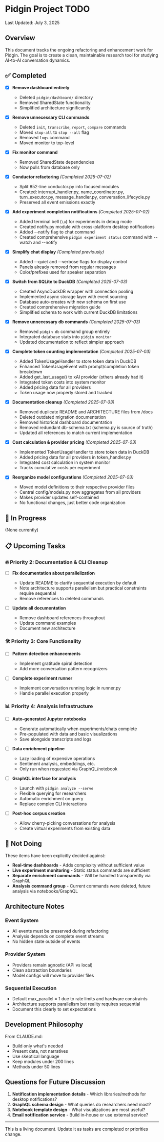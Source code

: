 # Pidgin Project TODO

Last Updated: July 3, 2025

## Overview

This document tracks the ongoing refactoring and enhancement work for Pidgin. The goal is to create a clean, maintainable research tool for studying AI-to-AI conversation dynamics.

## ✅ Completed

- [x] **Remove dashboard entirely**
  - Deleted `pidgin/dashboard/` directory
  - Removed SharedState functionality
  - Simplified architecture significantly

- [x] **Remove unnecessary CLI commands**
  - Deleted `init`, `transcribe`, `report`, `compare` commands
  - Moved `stop-all` to `stop --all` flag
  - Removed `logs` command
  - Moved monitor to top-level

- [x] **Fix monitor command**
  - Removed SharedState dependencies
  - Now pulls from database only

- [x] **Conductor refactoring** *(Completed 2025-07-02)*
  - Split 852-line conductor.py into focused modules
  - Created: interrupt_handler.py, name_coordinator.py, turn_executor.py, message_handler.py, conversation_lifecycle.py
  - Preserved all event emissions exactly

- [x] **Add experiment completion notifications** *(Completed 2025-07-02)*
  - Added terminal bell (`\a`) for experiments in debug mode
  - Created notify.py module with cross-platform desktop notifications
  - Added --notify flag to chat command
  - Created comprehensive `pidgin experiment status` command with --watch and --notify

- [x] **Simplify chat display** *(Completed previously)*
  - Added --quiet and --verbose flags for display control
  - Panels already removed from regular messages
  - Color/prefixes used for speaker separation

- [x] **Switch from SQLite to DuckDB** *(Completed 2025-07-03)*
  - Created AsyncDuckDB wrapper with connection pooling
  - Implemented async storage layer with event sourcing
  - Database auto-creates with new schema on first use
  - Created comprehensive migration guide
  - Simplified schema to work with current DuckDB limitations

- [x] **Remove unnecessary db commands** *(Completed 2025-07-03)*
  - Removed `pidgin db` command group entirely
  - Integrated database stats into `pidgin monitor`
  - Updated documentation to reflect simpler approach

- [x] **Complete token counting implementation** *(Completed 2025-07-03)*
  - Added TokenUsageHandler to store token data in DuckDB
  - Enhanced TokenUsageEvent with prompt/completion token breakdown
  - Added get_last_usage() to xAI provider (others already had it)
  - Integrated token costs into system monitor
  - Added pricing data for all providers
  - Token usage now properly stored and tracked

- [x] **Documentation cleanup** *(Completed 2025-07-03)*
  - Removed duplicate README and ARCHITECTURE files from /docs
  - Deleted outdated migration documentation
  - Removed historical dashboard documentation
  - Removed redundant db-schema.txt (schema.py is source of truth)
  - Updated all references to match current implementation

- [x] **Cost calculation & provider pricing** *(Completed 2025-07-03)*
  - Implemented TokenUsageHandler to store token data in DuckDB
  - Added pricing data for all providers in token_handler.py
  - Integrated cost calculation in system monitor
  - Tracks cumulative costs per experiment

- [x] **Reorganize model configurations** *(Completed 2025-07-03)*
  - Moved model definitions to their respective provider files
  - Central config/models.py now aggregates from all providers
  - Makes provider updates self-contained
  - No functional changes, just better code organization

## 🚧 In Progress

(None currently)

## 📋 Upcoming Tasks


### 🔥 Priority 2: Documentation & CLI Cleanup

- [ ] **Fix documentation about parallelization**
  - Update README to clarify sequential execution by default
  - Note architecture supports parallelism but practical constraints require sequential
  - Remove references to deleted commands

- [ ] **Update all documentation**
  - Remove dashboard references throughout
  - Update command examples
  - Document new architecture

### 🛠️ Priority 3: Core Functionality

- [ ] **Pattern detection enhancements**
  - Implement gratitude spiral detection
  - Add more conversation pattern recognizers

- [ ] **Complete experiment runner**
  - Implement conversation running logic in runner.py
  - Handle parallel execution properly

### 📊 Priority 4: Analysis Infrastructure

- [ ] **Auto-generated Jupyter notebooks**
  - Generate automatically when experiments/chats complete
  - Pre-populated with data and basic visualizations
  - Save alongside transcripts and logs

- [ ] **Data enrichment pipeline**
  - Lazy loading of expensive operations
  - Sentiment analysis, embeddings, etc.
  - Only run when requested via GraphQL/notebook

- [ ] **GraphQL interface for analysis**
  - Launch with `pidgin analyze --serve`
  - Flexible querying for researchers
  - Automatic enrichment on query
  - Replace complex CLI interactions

- [ ] **Post-hoc corpus creation**
  - Allow cherry-picking conversations for analysis
  - Create virtual experiments from existing data

## 🚫 Not Doing

These items have been explicitly decided against:

- **Real-time dashboards** - Adds complexity without sufficient value
- **Live experiment monitoring** - Static status commands are sufficient  
- **Separate enrichment commands** - Will be handled transparently via GraphQL
- **Analysis command group** - Current commands were deleted, future analysis via notebooks/GraphQL

## Architecture Notes

### Event System
- All events must be preserved during refactoring
- Analysis depends on complete event streams
- No hidden state outside of events

### Provider System  
- Providers remain agnostic (API vs local)
- Clean abstraction boundaries
- Model configs will move to provider files

### Sequential Execution
- Default max_parallel = 1 due to rate limits and hardware constraints
- Architecture supports parallelism but reality requires sequential
- Document this clearly to set expectations

## Development Philosophy

From CLAUDE.md:
- Build only what's needed
- Present data, not narratives
- Use skeptical language
- Keep modules under 200 lines
- Methods under 50 lines

## Questions for Future Discussion

1. **Notification implementation details** - Which libraries/methods for desktop notifications?
2. **GraphQL schema design** - What queries do researchers need most?
3. **Notebook template design** - What visualizations are most useful?
4. **Email notification service** - Build in-house or use external service?

---

This is a living document. Update it as tasks are completed or priorities change.